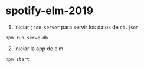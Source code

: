 # spotify-elm-2019

1. Iniciar `json-server` para servir los datos de `db.json`
```
npm run serve-db
```

2. Iniciar la app de elm
```
npm start
```